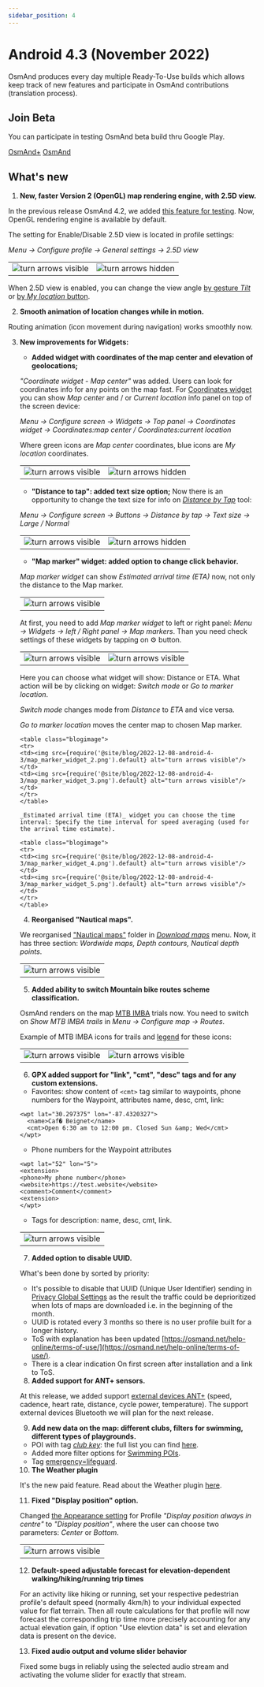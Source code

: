 ```yaml
---
sidebar_position: 4
---
```


# Android 4.3 (November 2022)

OsmAnd produces every day multiple Ready-To-Use builds which allows keep track of new features and participate in OsmAnd contributions (translation process).

## Join Beta
You can participate in testing OsmAnd beta build thru Google Play. 

<div class="button-row">
  <a class="button button--active" href="https://play.google.com/apps/testing/net.osmand.plus">OsmAnd+</a>
  <a class="button button--active" href="https://play.google.com/apps/testing/net.osmand">OsmAnd</a>
</div>

## What's new

1. **New, faster Version 2 (OpenGL) map rendering engine, with 2.5D view.**
  
In the previous release OsmAnd 4.2, we added [this feature for testing](https://osmand.net/blog/osmand-android-4-2-released#25d-view-for-testing). Now, OpenGL rendering engine is available by default.

The setting for Enable/Disable 2.5D view is located in profile settings:

_Menu → Configure profile → General settings → 2.5D view_ 

<table class="blogimage">
  <tr>
    <td><img src={require('@site/blog/2022-12-08-android-4-3/2-5-d-view_1.png').default} alt="turn arrows visible"/></td>
    <td><img src={require('@site/blog/2022-12-08-android-4-3/2-5-d-view_2.png').default} alt="turn arrows hidden"/></td>
    </tr>
</table> 

When 2.5D view is enabled, you can change the view angle [by gesture _Tilt_](https://osmand.net/docs/user/map/interact-with-map#gestures) or [by _My location_ button](https://osmand.net/docs/user/map/interact-with-map#my-location--zoom).


2. **Smooth animation of location changes while in motion.**

Routing animation (icon movement during navigation) works smoothly now.


3. **New improvements for Widgets:**
   
   * **Added widget with coordinates of the map center and elevation of geolocations;** 

   _"Coordinate widget - Map center"_ was added. Users can look for coordinates info for any points on the map fast. For [Coordinates widget](https://osmand.net/docs/user/widgets/info-widgets#coordinates-widget) you can show _Map center_ and / or _Current location_ info panel on top of the screen device:

   _Menu → Configure screen → Widgets → Top panel → Coordinates widget → Coordinates:map center / Coordinates:current location_

   Where green icons are _Map center_ coordinates, blue icons are _My location_ coordinates.

   <table class="blogimage">
   <tr>
    <td><img src={require('@site/blog/2022-12-08-android-4-3/coordinates_widget_1.png').default} alt="turn arrows visible"/></td>
    <td><img src={require('@site/blog/2022-12-08-android-4-3/coordinates_widget_2.png').default} alt="turn arrows hidden"/></td>
    </tr>
   </table> 

   * **"Distance to tap": added text size option;** 
    Now there is an opportunity to change the text size for info on [_Distance by Tap_](https://osmand.net/docs/user/widgets/radius-ruler#distance-by-tap-tool) tool:

   _Menu → Configure screen → Buttons → Distance by tap → Text size → Large / Normal_ 

   <table class="blogimage">
   <tr>
    <td><img src={require('@site/blog/2022-12-08-android-4-3/distance_by_tap_1.png').default} alt="turn arrows visible"/></td>
    <td><img src={require('@site/blog/2022-12-08-android-4-3/distance_by_tap_2.png').default} alt="turn arrows hidden"/></td>
    </tr>
  </table> 


   * **"Map marker" widget: added option to change click behavior.**

   _Map marker widget_ can show _Estimated arrival time (ETA)_ now, not only the distance to the Map marker.

   <table class="blogimage">
   <tr>
    <td><img src={require('@site/blog/2022-12-08-android-4-3/map_marker_widget_6.png').default} alt="turn arrows visible"/></td>
    </tr>
   </table> 
  
   At first, you need to add _Map marker widget_ to left or right panel: _Menu → Widgets → left / Right panel → Map markers_. Than you need check settings of these widgets by tapping on &#9881; button. 

   <table class="blogimage">
  <tr>
    <td><img src={require('@site/blog/2022-12-08-android-4-3/map_marker_widget.png').default} alt="turn arrows visible"/></td>
    <td><img src={require('@site/blog/2022-12-08-android-4-3/map_marker_widget_1.png').default} alt="turn arrows visible"/></td>
  </tr>
  </table> 

  Here you can choose what widget will show: Distance or ETA. What action will be by clicking on widget: _Switch mode_ or _Go to marker location_.

  _Switch mode_ changes mode from _Distance_ to _ETA_ and vice versa.

  _Go to marker location_ moves the center map to chosen Map marker.

    <table class="blogimage">
    <tr>
    <td><img src={require('@site/blog/2022-12-08-android-4-3/map_marker_widget_2.png').default} alt="turn arrows visible"/></td>
    <td><img src={require('@site/blog/2022-12-08-android-4-3/map_marker_widget_3.png').default} alt="turn arrows visible"/></td>
    </tr>
    </table> 

    _Estimated arrival time (ETA)_ widget you can choose the time interval: Specify the time interval for speed averaging (used for the arrival time estimate).

    <table class="blogimage">
    <tr>
    <td><img src={require('@site/blog/2022-12-08-android-4-3/map_marker_widget_4.png').default} alt="turn arrows visible"/></td>
    <td><img src={require('@site/blog/2022-12-08-android-4-3/map_marker_widget_5.png').default} alt="turn arrows visible"/></td>
    </tr>
    </table> 


4. **Reorganised "Nautical maps".**

We reorganised ["Nautical maps"](https://osmand.net/docs/user/plugins/nautical-charts) folder in [_Download maps_](https://osmand.net/docs/user/start-with/download-maps#main-menu) menu. Now, it has three section: _Wordwide maps, Depth contours, Nautical depth points_.

<table class="blogimage">
  <tr>
    <td><img src={require('@site/blog/2022-12-08-android-4-3/nautical_folder.png').default} alt="turn arrows visible"/></td>
    </tr>
</table> 


5. **Added ability to switch Mountain bike routes scheme classification.**

OsmAnd renders on the map [MTB IMBA](https://www.imba.com/) trials now. You need to switch on _Show MTB IMBA trails_ in _Menu → Configure map → Routes_.

Example of MTB IMBA icons for trails and [legend](https://docs.osmand.net/docs/user/map-legend/osmand/#routes) for these icons:

<table class="blogimage">
  <tr>
    <td><img src={require('@site/blog/2022-12-08-android-4-3/imba_map.png').default} alt="turn arrows visible"/></td>
    <td><img src={require('@site/blog/2022-12-08-android-4-3/imba_legend.png').default} alt="turn arrows visible"/></td>
    </tr>
</table> 


6. **GPX added support for "link", "cmt", "desc" tags and for any custom extensions.**

- Favorites: show content of ```<cmt>``` tag similar to waypoints, phone numbers for the Waypoint, attributes
name, desc, cmt, link:

```
<wpt lat="30.297375" lon="-87.4320327">
  <name>Caf� Beignet</name>
  <cmt>Open 6:30 am to 12:00 pm. Closed Sun &amp; Wed</cmt>
</wpt>

```

- Phone numbers for the Waypoint attributes

```
<wpt lat="52" lon="5">
<extension>
<phone>My phone number</phone>
<website>https://test.website</website>
<comment>Comment</comment>
<extension>
</wpt>
```

- Tags for description: name, desc, cmt, link.


<table class="blogimage">
  <tr>
    <td><img src={require('@site/blog/2022-12-08-android-4-3/gpx_tags.png').default} alt="turn arrows visible"/></td>
    </tr>
</table> 



7. **Added option to disable UUID.**

What's been done by sorted by priority:

- It's possible to disable that UUID (Unique User Identifier) sending in [Privacy Global Settings](https://test.osmand.net/docs/user/personal/global-settings#privacy-and-security) as the result the traffic could be deprioritized when lots of maps are downloaded i.e. in the beginning of the month.
- UUID is rotated every 3 months so there is no user profile built for a longer history.
- ToS with explanation has been updated [https://osmand.net/help-online/terms-of-use/](https://osmand.net/help-online/terms-of-use/).
- There is a clear indication On first screen after installation and a link to ToS.


8. **Added support for ANT+ sensors.**

At this release, we added support [external devices ANT+](https://en.wikipedia.org/wiki/ANT_(network)#ANT+) (speed, cadence, heart rate, distance, cycle power, temperature). The support external devices Bluetooth we will plan for the next release. 


9. **Add new data on the map: different clubs, filters for swimming, different types of playgrounds.**

- POI with tag [_club key_](https://wiki.openstreetmap.org/wiki/Key:club): the full list you can find [here](https://github.com/osmandapp/OsmAnd/issues/10486).
- Added more filter options for [Swimming POIs](https://wiki.openstreetmap.org/wiki/Tag:sport%3Dswimming).
- Tag [emergency=lifeguard](https://wiki.openstreetmap.org/wiki/Tag:emergency%3Dlifeguard_base).


10. **The Weather plugin**

It's the new paid feature. Read about the Weather plugin [here](https://osmand.net/docs/user/plugins/weather).

11. **Fixed "Display position" option.**

Changed [the Appearance setting](https://osmand.net/docs/user/personal/profiles#appearance) for Profile _"Display position always in centre"_ to _"Display position"_, where the user can choose two parameters: _Center_ or _Bottom_.

<table class="blogimage">
  <tr>
    <td><img src={require('@site/blog/2022-12-08-android-4-3/display_position.png').default} alt="turn arrows visible"/></td>
    </tr>
</table>

12. **Default-speed adjustable forecast for elevation-dependent walking/hiking/running trip times**

For an activity like hiking or running, set your respective pedestrian profile's default speed (normally 4km/h) to your individual expected value for flat terrain. Then all route calculations for that profile will now forecast the corresponding trip time more precisely accounting for any actual elevation gain, if option "Use elevtion data" is set and elevation data is present on the device.

13. **Fixed audio output and volume slider behavior**

Fixed some bugs in reliably using the selected audio stream and activating the volume slider for exactly that stream.




